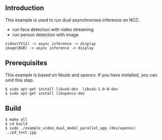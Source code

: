 ## Introduction

This example is used to run dual asynchronous inference on NCC.

- run face detection with video streaming
- run person detection with image

```
video(YV12) -> async inference -> display
image(BGR) -> async inference -> display
```



## Prerequisites

This example is based on libusb and opencv. If you have installed, you can omit this step.

```shell
$ sudo apt-get install libusb-dev  libusb-1.0-0-dev
$ sudo apt-get install libopencv-dev
```



## Build

```shell
$ make all
$ cd build
$ sudo ./example_video_dual_model_parallel_app /dev/openncc ../pd_test.jpg
```

